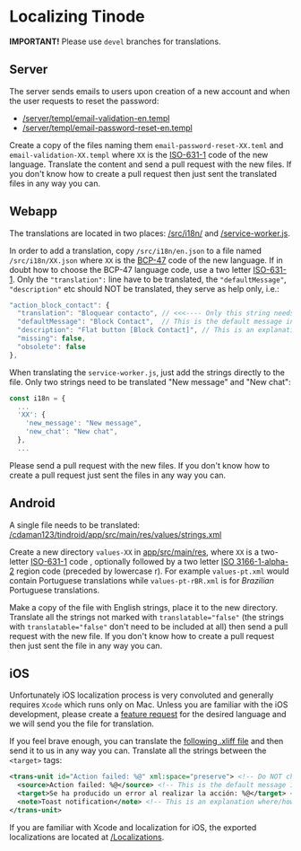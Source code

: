 # Localizing Tinode

**IMPORTANT!** Please use `devel` branches for translations.

## Server

The server sends emails to users upon creation of a new account and when the user requests to reset the password:

* [/server/templ/email-validation-en.templ](../server/templ/email-validation-en.templ)
* [/server/templ/email-password-reset-en.templ](../server/templ/email-password-reset-en.templ)

Create a copy of the files naming them `email-password-reset-XX.teml` and `email-validation-XX.templ` where `XX` is the [ISO-631-1](https://en.wikipedia.org/wiki/List_of_ISO_639-1_codes) code of the new language. Translate the content and send a pull request with the new files. If you don't know how to create a pull request then just sent the translated files in any way you can.


## Webapp

The translations are located in two places: [/src/i18n/](https://github.com/cdaman123/webapp/tree/devel/src/i18n/) and [/service-worker.js](https://github.com/cdaman123/webapp/blob/devel/service-worker.js#L11).

In order to add a translation, copy `/src/i18n/en.json` to a file named `/src/i18n/XX.json` where `XX` is the [BCP-47](https://tools.ietf.org/rfc/bcp/bcp47.txt) code of the new language. If in doubt how to choose the BCP-47 language code, use a two letter [ISO-631-1](https://en.wikipedia.org/wiki/List_of_ISO_639-1_codes). Only the `"translation":` line have to be translated, the `"defaultMessage"`, `"description"` etc should NOT be translated, they serve as help only, i.e.:

```js
"action_block_contact": {
  "translation": "Bloquear contacto", // <<<---- Only this string needs to be translated
  "defaultMessage": "Block Contact",  // This is the default message in English
  "description": "Flat button [Block Contact]", // This is an explanation where/how the string is used.
  "missing": false,
  "obsolete": false
},
```

When translating the `service-worker.js`, just add the strings directly to the file. Only two strings need to be translated "New message" and "New chat":

```js
const i18n = {
  ...
  'XX': {
    'new_message': "New message",
    'new_chat': "New chat",
  },
  ...
```

Please send a pull request with the new files. If you don't know how to create a pull request just sent the files in any way you can.


## Android

A single file needs to be translated: [/cdaman123/tindroid/app/src/main/res/values/strings.xml](https://github.com/cdaman123/tindroid/blob/devel/app/src/main/res/values/strings.xml)

Create a new directory `values-XX` in [app/src/main/res](https://github.com/cdaman123/tindroid/tree/devel/app/src/main/res), where `XX` is a two-letter [ISO-631-1](https://en.wikipedia.org/wiki/List_of_ISO_639-1_codes) code , optionally followed by a two letter [ISO 3166-1-alpha-2](https://en.wikipedia.org/wiki/ISO_3166-1_alpha-2) region code (preceded by lowercase r). For example `values-pt.xml` would contain Portuguese translations while `values-pt-rBR.xml` is for _Brazilian_ Portuguese translations.

Make a copy of the file with English strings, place it to the new directory. Translate all the strings not marked with `translatable="false"` (the strings with `translatable="false"` don't need to be included at all) then send a pull request with the new file. If you don't know how to create a pull request then just sent the file in any way you can.


## iOS

Unfortunately iOS localization process is very convoluted and generally requires `Xcode` which runs only on Mac. Unless you are familiar with the iOS development, please create a [feature request](https://github.com/cdaman123/ios/issues/new?assignees=&labels=&template=feature_request.md&title=) for the desired language and we will send you the file for translation.

If you feel brave enough, you can translate the [following .xliff file](https://github.com/cdaman123/ios/blob/devel/Localizations/en.xcloc/Localized%20Contents/en.xliff) and then send it to us in any way you can. Translate all the strings between the `<target>` tags:

```xml
<trans-unit id="Action failed: %@" xml:space="preserve"> <!-- Do NOT change this line -->
  <source>Action failed: %@</source> <!-- This is the default message in English. -->
  <target>Se ha producido un error al realizar la acción: %@</target> <!-- Only this string "target" needs to be translated. -->
  <note>Toast notification</note> <!-- This is an explanation where/how the string is used. -->
</trans-unit>
```

If you are familiar with Xcode and localization for iOS, the exported localizations are located at [/Localizations](https://github.com/cdaman123/ios/tree/devel/Localizations).
